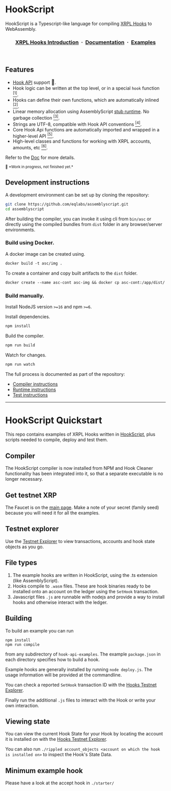 # HookScript

HookScript is a Typescript-like language for compiling [XRPL Hooks](https://xrpl-hooks.readme.io/docs/introduction) to WebAssembly.

<h3 align="center">
  <a href="https://xrpl-hooks.readme.io/docs/introduction">XRPL Hooks Introduction</a> &nbsp;·&nbsp;
  <a href="./DOC.md">Documentation</a> &nbsp;·&nbsp;
  <a href="https://github.com/XRPL-Labs/hookscript">Examples</a>
</h3>
<br>

## Features

* <a href="https://xrpl-hooks.readme.io/reference/hook-api-conventions">Hook API</a> support <big>🚧</big>.
* Hook logic can be written at the top level, or in a special  `hook` function [<sup>[1]</sup>](./DOC.md#program-structure).
* Hooks can define their own functions, which are automatically inlined  [<sup>[2]</sup>](./DOC.md#automatic-inlining).
* Linear memory allocation using AssemblyScript <a href="https://www.assemblyscript.org/runtime.html#variants">stub runtime</a>. No garbage collection [<sup>[3]</sup>](./DOC.md#memory-allocation).
* Strings are UTF-8, compatible with Hook API conventions [<sup>[4]</sup>](./DOC.md#string).
* Core Hook Api functions are automatically imported and wrapped in a higher-level API [<sup>[5]</sup>](./spec.md#wrapped-imports).
* High-level classes and functions for working with XRPL accounts, amounts, etc [<sup>[6]</sup>](./DOC.md#high-level-api).
  
Refer to the [Doc](./spec.md) for more details.

<small>
🚧  *Work in progress, not finished yet.*
</small>

## Development instructions

A development environment can be set up by cloning the repository:

```sh
git clone https://github.com/eqlabs/assemblyscript.git
cd assemblyscript
```

After building the compiler, you can invoke it using cli from `bin/asc` or directly using the compiled bundles from `dist` folder in any browser/server environments.
### Build using Docker.

A docker image can be created using.

```dockerfile
docker build -t asc/img .
```

To create a container and copy built artifacts to the `dist` folder.

```dockerfile
docker create --name asc-cont asc-img && docker cp asc-cont:/app/dist/ ./
```

### Build manually. 

Install NodeJS version `>=16` and npm `>=6`.

Install dependencies.
```sh
npm install
```

Build the compiler.

```sh
npm run build
```

Watch for changes.

```sh
npm run watch
```

The full process is documented as part of the repository:

* [Compiler instructions](./src)
* [Runtime instructions](./std/assembly/rt)
* [Test instructions](./tests)

---

# HookScript Quickstart

This repo contains examples of XRPL Hooks written in <a href="https://github.com/xrpl-labs/hookscript">HookScript</a>, plus scripts needed to compile, deploy and test them.

## Compiler
The HookScript compiler is now installed from NPM and Hook Cleaner functionality has been integrated into it, so that a separate executable is no longer necessary.

## Get testnet XRP
The Faucet is on the [main page](https://hooks-testnet.xrpl-labs.com/). Make a note of your secret (family seed) because you will need it for all the examples.

## Testnet explorer
Use the [Testnet Explorer](https://hooks-testnet-explorer.xrpl-labs.com/) to view transactions, accounts and hook state objects as you go.

## File types
1. The example hooks are written in HookScript, using the .ts extension (like AssemblyScript).
2. Hooks compile to `.wasm` files. These are hook binaries ready to be installed onto an account on the ledger using
the `SetHook` transaction.
3. Javascript files `.js` are runnable with nodejs and provide a way to install hooks and otherwise interact with the ledger.

## Building
To build an example you can run

	npm install
	npm run compile

from any subdirectory of `hook-api-examples`. The example `package.json` in each directory specifies how to build a hook.

Example hooks are generally installed by running `node deploy.js`. The usage information will be provided at the commandline.

You can check a reported `SetHook` transaction ID with the [Hooks Testnet Explorer](https://hooks-testnet-explorer.xrpl-labs.com/).

Finally run the additional `.js` files to interact with the Hook or write your own interaction.

## Viewing state
You can view the current Hook State for your Hook by locating the account it is installed on with the [Hooks Testnet Explorer](https://hooks-testnet-explorer.xrpl-labs.com/).

You can also run `./rippled account_objects <account on which the hook is installed on>` to inspect the Hook's State Data.

## Minimum example hook
Please have a look at the accept hook in `./starter/`
